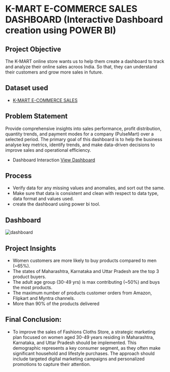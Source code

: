 # K-MART E-COMMERCE SALES DASHBOARD (Interactive Dashboard creation using POWER BI)
## Project Objective
The K-MART online store wants us to help them create a dashboard to track and analyze their online sales acroos India. So that, they can understand their customers and grow more sales in future.

## Dataset used
- <a href ="https://github.com/poojagavhane16/Data-Analysis-Power-BI/blob/main/E-commerce%20sales%20dashboard.pbix">K-MART E-COMMERCE SALES</a>

## Problem Statement
Provide comprehensive insights into sales performance, profit distribution, quantity trends, and payment modes for a company (PulseMart) over a selected period. The primary goal of this dashboard is to help the business analyse key metrics, identify trends, and make data-driven decisions to improve sales and operational efficiency.

- Dashboard Interaction <a href="https://github.com/poojagavhane16/Data-Analysis-Dashboard/blob/main/Dashboard.PNG">View Dashboard</a>

## Process
- Verify data for any missing values and anomalies, and sort out the same.
- Make sure that data is consistent and clean with respect to data type, data format and values used.
- create the dashboard using power bi tool.

## Dashboard
![dashboard](https://github.com/user-attachments/assets/43b78a7e-9c34-4a15-ad5d-d012405840c7)

## Project Insights
- Women customers are more likely to buy products compared to men (~65%).
- The states of Maharashtra, Karnataka and Uttar Pradesh are the top 3 product buyers.
- The adult age group (30-49 yrs) is max contributing (~50%) and buys the most products.
- The maximum number of products customer orders from Amazon, Flipkart and Myntra channels.
- More than 90% of the products delivered

## Final Conclusion:
- To improve the sales of Fashions Cloths Store, a strategic marketing plan focused on women aged 30-49 years residing in Maharashtra, Karnataka, and Uttar Pradesh should be implemented. This demographic represents a key consumer segment, as they often make significant household and lifestyle purchases. The approach should include targeted digital marketing campaigns and personalized promotions to capture their attention.


